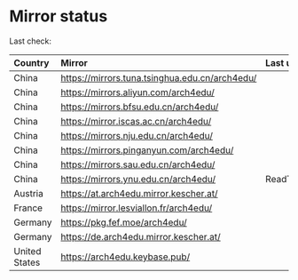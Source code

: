 <script src="./time.js"></script>
# Mirror status
Last check: <script type="text/javascript">localize(1669008054.234047);</script>

|Country|Mirror|Last update|
|:------|:-----|:----------|
|China|https://mirrors.tuna.tsinghua.edu.cn/arch4edu/|<script type="text/javascript">localize(1668969421);</script>|
|China|https://mirrors.aliyun.com/arch4edu/|<script type="text/javascript">localize(1668926269);</script>|
|China|https://mirrors.bfsu.edu.cn/arch4edu/|<script type="text/javascript">localize(1668969421);</script>|
|China|https://mirror.iscas.ac.cn/arch4edu/|<script type="text/javascript">localize(1668969421);</script>|
|China|https://mirrors.nju.edu.cn/arch4edu/|<script type="text/javascript">localize(1668926269);</script>|
|China|https://mirrors.pinganyun.com/arch4edu/|<script type="text/javascript">localize(1668969421);</script>|
|China|https://mirrors.sau.edu.cn/arch4edu/|<script type="text/javascript">localize(1650446957);</script>|
|China|https://mirrors.ynu.edu.cn/arch4edu/|ReadTimeout|
|Austria|https://at.arch4edu.mirror.kescher.at/|<script type="text/javascript">localize(1668969421);</script>|
|France|https://mirror.lesviallon.fr/arch4edu/|<script type="text/javascript">localize(1668969421);</script>|
|Germany|https://pkg.fef.moe/arch4edu/|<script type="text/javascript">localize(1668969421);</script>|
|Germany|https://de.arch4edu.mirror.kescher.at/|<script type="text/javascript">localize(1668969421);</script>|
|United States|https://arch4edu.keybase.pub/|<script type="text/javascript">localize(1668969421);</script>|

<script src="./tablefilter/tablefilter.js"></script>
<script src="./table.js"></script>